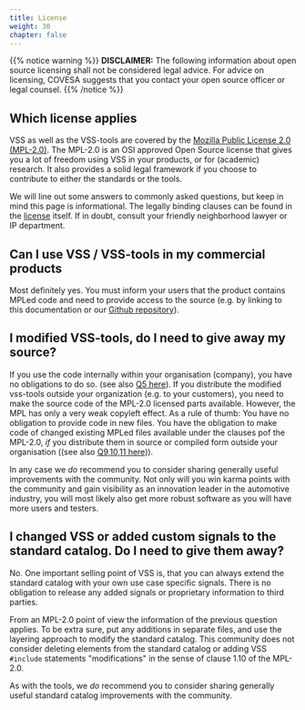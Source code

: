 ```yaml
---
title: License
weight: 30
chapter: false
---
```



{{% notice warning %}}
**DISCLAIMER:** The following information about open source licensing shall not be considered legal advice. For advice on licensing, COVESA suggests that you contact your open source officer or legal counsel.
{{% /notice %}}
## Which license applies

VSS as well as the VSS-tools are covered by the [Mozilla Public License 2.0 (MPL-2.0)](https://opensource.org/licenses/mpl-2.0). The MPL-2.0 is an OSI approved Open Source license that gives you a lot of freedom using VSS in your products, or for (academic) research. It also provides a solid legal framework if you choose to contribute to either the standards or the tools.

We will line out some answers to commonly asked questions, but keep in mind this page is informational. The legally binding clauses can be found in the [license](https://opensource.org/licenses/mpl-2.0) itself. If in doubt, consult your friendly neighborhood lawyer or IP department.

## Can I use VSS / VSS-tools in my commercial products
Most definitely yes. You must inform your users that the product contains MPLed code and need to provide access to the source (e.g. by linking to this documentation or our [Github repository](https://github.com/covesa/vehicle_signal_specification)).

## I modified VSS-tools, do I need to give away my source?
If you use the code internally within your organisation (company), you have no obligations to do so. (see also [Q5 here](https://www.mozilla.org/en-US/MPL/2.0/FAQ/)). If you distribute the modified vss-tools outside your organization (e.g. to your customers), you need to make the source code of the MPL-2.0 licensed parts available.  However, the MPL has only a very weak copyleft effect. As a rule of thumb: You have no obligation to provide code in new files. You have the obligation to make code of changed existing MPLed files available under the clauses pof the MPL-2.0, _if_ you distribute them in source or compiled form outside your organisation ((see also [Q9,10,11 here](https://www.mozilla.org/en-US/MPL/2.0/FAQ/))).

In any case we _do_ recommend you to consider sharing generally useful improvements with the community. Not only will you win karma points with the community and gain visibility as an innovation leader in the automotive industry, you will most likely also get more robust software as you will have more users and testers.

## I changed VSS or added custom signals to the standard catalog. Do I need to give them away?
No. One important selling point of VSS is, that you can always extend the standard catalog with your own use case specific signals. There is no obligation to release any added signals or proprietary information to third parties.

From an MPL-2.0 point of view the information of the previous question applies. To be extra sure, put any additions in separate files, and use the layering approach to modify the standard catalog. This community does not consider deleting elements from the standard catalog or adding VSS `#include` statements "modifications" in the sense of clause 1.10 of the MPL-2.0.

As with the tools, we _do_ recommend you to consider sharing generally useful standard catalog improvements with the community.
